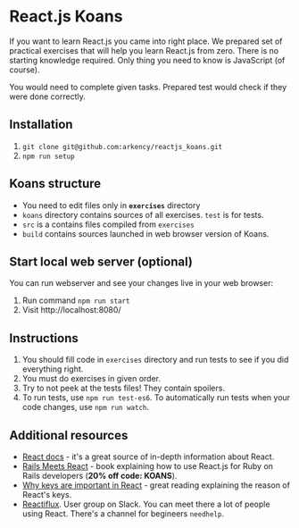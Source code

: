 # React.js Koans

If you want to learn React.js you came into right place. We prepared set of practical exercises that
will help you learn React.js from zero. There is no starting knowledge required. Only thing you need
to know is JavaScript (of course).

You would need to complete given tasks. Prepared test would check if they were done correctly.

## Installation

  1. `git clone git@github.com:arkency/reactjs_koans.git`
  2. `npm run setup`

## Koans structure

 * You need to edit files only in **`exercises`** directory
 * `koans` directory contains sources of all exercises. `test` is for tests.
 * `src` is a contains files compiled from `exercises`
 * `build` contains sources launched in web browser version of Koans.
 
## Start local web server (optional)

You can run webserver and see your changes live in your web browser:

  1. Run command `npm run start`
  2. Visit http://localhost:8080/

## Instructions

  1. You should fill code in `exercises` directory and run tests to see if you did everything right.
  2. You must do exercises in given order.
  3. Try to not peek at the tests files! They contain spoilers.
  4. To run tests, use `npm run test-es6`. To automatically run tests when your code changes, use `npm run watch`.

## Additional resources

  * [React docs](https://facebook.github.io/react/docs/getting-started.html) - it's a great source of in-depth information about React.
  * [Rails Meets React](http://blog.arkency.com/rails-react/) - book explaining how to use React.js for Ruby on Rails developers (**20% off code: KOANS**).
  * [Why keys are important in React](http://blog.arkency.com/2014/10/react-dot-js-and-dynamic-children-why-the-keys-are-important/) - great reading explaining the reason of React's keys.
  * [Reactiflux](http://www.reactiflux.com/). User group on Slack. You can meet there a lot of people using React. There's a channel for begineers `needhelp`.
